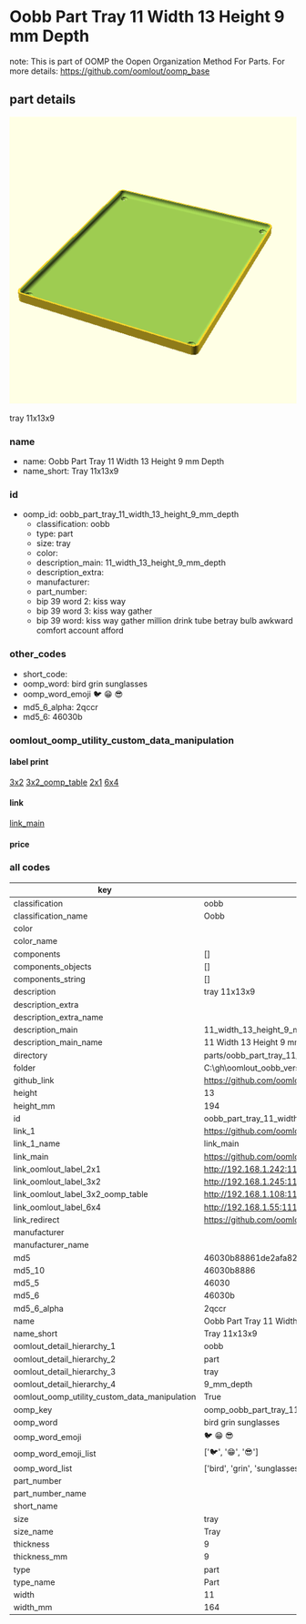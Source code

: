 # Oobb Part Tray 11 Width 13 Height 9 mm Depth  

note: This is part of OOMP the Oopen Organization Method For Parts. For more details: https://github.com/oomlout/oomp_base

##  part details
  

[![](3dpr.png)](3dpr.png)

tray 11x13x9



### name
* name: Oobb Part Tray 11 Width 13 Height 9 mm Depth
* name_short: Tray 11x13x9 
### id
* oomp_id: oobb_part_tray_11_width_13_height_9_mm_depth
  * classification: oobb
  * type: part
  * size: tray
  * color: 
  * description_main: 11_width_13_height_9_mm_depth
  * description_extra: 
  * manufacturer: 
  * part_number: 
  * bip 39 word 2: kiss way
  * bip 39 word 3: kiss way gather
  * bip 39 word: kiss way gather million drink tube betray bulb awkward comfort account afford

### other_codes
* short_code: 
* oomp_word: bird grin sunglasses
* oomp_word_emoji :bird: :grin: :sunglasses:
* md5_6_alpha: 2qccr
* md5_6: 46030b






### oomlout_oomp_utility_custom_data_manipulation
#### label print
[3x2](http://192.168.1.245:1112/?label=oomp%202qccr)
[3x2_oomp_table](http://192.168.1.108:1112/?label=oomp%202qccr)
[2x1](http://192.168.1.242:1112/?label=oomp%202qccr)
[6x4](http://192.168.1.55:1112/?label=oomp%202qccr)    

#### link

[link_main](https://github.com/oomlout/oomlout_oobb_version_4_generated_parts/tree/main/navigation_oomp/oobb/part/tray/11_width_13_height_9_mm_depth/part)                              

#### price







### all codes 
| key | value |  
| --- | --- |  
| classification | oobb |  
| classification_name | Oobb |  
| color |  |  
| color_name |  |  
| components | [] |  
| components_objects | [] |  
| components_string | [] |  
| description | tray 11x13x9 |  
| description_extra |  |  
| description_extra_name |  |  
| description_main | 11_width_13_height_9_mm_depth |  
| description_main_name | 11 Width 13 Height 9 mm Depth |  
| directory | parts/oobb_part_tray_11_width_13_height_9_mm_depth |  
| folder | C:\gh\oomlout_oobb_version_4_generated_parts\parts\oobb_part_tray_11_width_13_height_9_mm_depth |  
| github_link | https://github.com/oomlout/oomlout_oomp_part_src/tree/main/parts/oobb_part_tray_11_width_13_height_9_mm_depth |  
| height | 13 |  
| height_mm | 194 |  
| id | oobb_part_tray_11_width_13_height_9_mm_depth |  
| link_1 | https://github.com/oomlout/oomlout_oobb_version_4_generated_parts/tree/main/navigation_oomp/oobb/part/tray/11_width_13_height_9_mm_depth/part |  
| link_1_name | link_main |  
| link_main | https://github.com/oomlout/oomlout_oobb_version_4_generated_parts/tree/main/navigation_oomp/oobb/part/tray/11_width_13_height_9_mm_depth/part |  
| link_oomlout_label_2x1 | http://192.168.1.242:1112/?label=oomp%202qccr |  
| link_oomlout_label_3x2 | http://192.168.1.245:1112/?label=oomp%202qccr |  
| link_oomlout_label_3x2_oomp_table | http://192.168.1.108:1112/?label=oomp%202qccr |  
| link_oomlout_label_6x4 | http://192.168.1.55:1112/?label=oomp%202qccr |  
| link_redirect | https://github.com/oomlout/oomlout_oobb_version_4_generated_parts/tree/main/parts/oobb_tray_11_13_09 |  
| manufacturer |  |  
| manufacturer_name |  |  
| md5 | 46030b88861de2afa82188cac0fe03d6 |  
| md5_10 | 46030b8886 |  
| md5_5 | 46030 |  
| md5_6 | 46030b |  
| md5_6_alpha | 2qccr |  
| name | Oobb Part Tray 11 Width 13 Height 9 mm Depth |  
| name_short | Tray 11x13x9  |  
| oomlout_detail_hierarchy_1 | oobb |  
| oomlout_detail_hierarchy_2 | part |  
| oomlout_detail_hierarchy_3 | tray |  
| oomlout_detail_hierarchy_4 | 9_mm_depth |  
| oomlout_oomp_utility_custom_data_manipulation | True |  
| oomp_key | oomp_oobb_part_tray_11_width_13_height_9_mm_depth |  
| oomp_word | bird grin sunglasses |  
| oomp_word_emoji | :bird: :grin: :sunglasses: |  
| oomp_word_emoji_list | [':bird:', ':grin:', ':sunglasses:'] |  
| oomp_word_list | ['bird', 'grin', 'sunglasses'] |  
| part_number |  |  
| part_number_name |  |  
| short_name |  |  
| size | tray |  
| size_name | Tray |  
| thickness | 9 |  
| thickness_mm | 9 |  
| type | part |  
| type_name | Part |  
| width | 11 |  
| width_mm | 164 |  
